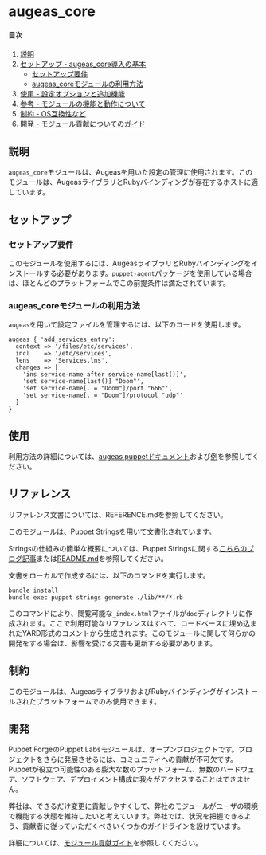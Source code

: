 
# augeas_core

#### 目次

1. [説明](#description)
2. [セットアップ - augeas_core導入の基本](#setup)
    * [セットアップ要件](#setup-requirements)
    * [augeas_coreモジュールの利用方法](#beginning-with-augeas)
3. [使用 - 設定オプションと追加機能](#usage)
4. [参考 - モジュールの機能と動作について](#reference)
5. [制約 - OS互換性など](#limitations)
6. [開発 - モジュール貢献についてのガイド](#development)

<a id="description"></a>
## 説明

`augeas_core`モジュールは、Augeasを用いた設定の管理に使用されます。このモジュールは、AugeasライブラリとRubyバインディングが存在するホストに適しています。

<a id="setup"></a>
## セットアップ

<a id="setup-requirements"></a>
### セットアップ要件

このモジュールを使用するには、AugeasライブラリとRubyバインディングをインストールする必要があります。`puppet-agent`パッケージを使用している場合は、ほとんどのプラットフォームでこの前提条件は満たされています。

<a id="beginning-with-augeas"></a>
### augeas_coreモジュールの利用方法

`augeas`を用いて設定ファイルを管理するには、以下のコードを使用します。

```
augeas { 'add_services_entry':
  context => '/files/etc/services',
  incl    => '/etc/services',
  lens    => 'Services.lns',
  changes => [
    'ins service-name after service-name[last()]',
    'set service-name[last()] "Doom"',
    'set service-name[. = "Doom"]/port "666"',
    'set service-name[. = "Doom"]/protocol "udp"'
  ]
}
```

<a id="usage"></a>
## 使用

利用方法の詳細については、[augeas puppetドキュメント](https://puppet.com/docs/puppet/latest/types/augeas.html)および[例](https://puppet.com/docs/puppet/latest/resources_augeas.html)を参照してください。

<a id="reference"></a>
## リファレンス

リファレンス文書については、REFERENCE.mdを参照してください。

このモジュールは、Puppet Stringsを用いて文書化されています。

Stringsの仕組みの簡単な概要については、Puppet Stringsに関する[こちらのブログ記事](https://puppet.com/blog/using-puppet-strings-generate-great-documentation-puppet-modules)または[README.md](https://github.com/puppetlabs/puppet-strings/blob/master/README.md)を参照してください。

文書をローカルで作成するには、以下のコマンドを実行します。
```
bundle install
bundle exec puppet strings generate ./lib/**/*.rb
```
このコマンドにより、閲覧可能な`_index.html`ファイルが`doc`ディレクトリに作成されます。ここで利用可能なリファレンスはすべて、コードベースに埋め込まれたYARD形式のコメントから生成されます。このモジュールに関して何らかの開発をする場合は、影響を受ける文書も更新する必要があります。

<a id="limitations"></a>
## 制約

このモジュールは、AugeasライブラリおよびRubyバインディングがインストールされたプラットフォームでのみ使用できます。

<a id="development"></a>
## 開発

Puppet ForgeのPuppet Labsモジュールは、オープンプロジェクトです。プロジェクトをさらに発展させるには、コミュニティへの貢献が不可欠です。Puppetが役立つ可能性のある膨大な数のプラットフォーム、無数のハードウェア、ソフトウェア、デプロイメント構成に我々がアクセスすることはできません。

弊社は、できるだけ変更に貢献しやすくして、弊社のモジュールがユーザの環境で機能する状態を維持したいと考えています。弊社では、状況を把握できるよう、貢献者に従っていただくべきいくつかのガイドラインを設けています。

詳細については、[モジュール貢献ガイド](https://docs.puppetlabs.com/forge/contributing.html)を参照してください。
